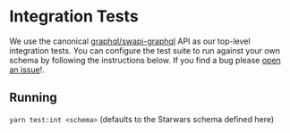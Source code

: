 # Integration Tests

We use the canonical [graphql/swapi-graphql](https://github.com/graphql/swapi-graphql) API as our top-level integration tests. You can configure the test suite to run against your own schema by following the instructions below. If you find a bug please [open an issue](https://github.com/timkendall/tql/issues/new)!.

## Running

`yarn test:int <schema>` (defaults to the Starwars schema defined here)